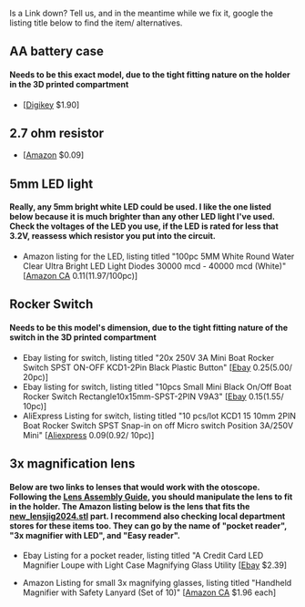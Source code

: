 Is a Link down? Tell us, and in the meantime while we fix it, google the listing title below to find the item/ alternatives. 

## AA battery case
#### Needs to be this exact model, due to the tight fitting nature on the holder in the 3D printed compartment
* [[Digikey](https://www.digikey.ca/product-detail/en/mpd-memory-protection-devices/BC12AAW/BC12AAW-ND/2439232) $1.90]

## 2.7 ohm resistor 
* [[Amazon](https://www.amazon.ca/dp/B0185FHBGC?ref=ppx_yo2ov_dt_b_fed_asin_title) $0.09]

## 5mm LED light
#### Really, any 5mm bright white LED could be used.  I like the one listed below because it is much brighter than any other LED light I've used.  Check the voltages of the LED you use, if the LED is rated for less that 3.2V, reassess which resistor you put into the circuit. 
* Amazon listing for the LED, listing titled "100pc 5MM White Round Water Clear Ultra Bright LED Light Diodes 30000 mcd - 40000 mcd (White)" [[Amazon CA](https://www.amazon.ca/100pc-White-Round-Bright-Diodes/dp/B0781Z96S6) $0.11 ($11.97/100pc)]

## Rocker Switch
#### Needs to be this model's dimension, due to the tight fitting nature of the switch in the 3D printed compartment
* Ebay listing for switch, listing titled "20x 250V 3A Mini Boat Rocker Switch SPST ON-OFF KCD1-2Pin Black Plastic Button" [[Ebay](https://www.ebay.com/itm/20x-250V-3A-Mini-Boat-Rocker-Switch-SPST-ON-OFF-KCD1-2Pin-Black-Plastic-Button-/141819484825) $0.25 ($5.00/ 20pc)]
* Ebay listing for switch, listing titled "10pcs Small Mini Black On/Off Boat Rocker Switch Rectangle10x15mm-SPST-2PIN V9A3" [[Ebay](https://www.ebay.ca/itm/10pcs-Small-Mini-Black-On-Off-Boat-Rocker-Switch-Rectangle10x15mm-SPST-2PIN-V9A3/264334026704?ssPageName=STRK%3AMEBIDX%3AIT&_trksid=p2057872.m2749.l2649) $0.15 ($1.55/ 10pc)]
* AliExpress Listing for switch, listing titled "10 pcs/lot KCD1 15 10mm 2PIN Boat Rocker Switch SPST Snap-in on off Micro switch Position 3A/250V Mini" [[Aliexpress](https://www.aliexpress.com/item/32880358926.html?spm=2114.search0302.3.1.5a7a118e4QEAbi&ws_ab_test=searchweb0_0,searchweb201602_0_10130_453_454_10618_536_317_537_319_10059_10696_10084_10083_10547_10546_10887_10307_321_10548_322_10065_10068_10103_10884_10545,searchweb201603_0,ppcSwitch_0&algo_pvid=8fdccf1d-54b3-4fad-b18d-6b211bd21dcf&algo_expid=8fdccf1d-54b3-4fad-b18d-6b211bd21dcf-0) $0.09 ($0.92/ 10pc)]


## 3x magnification lens
#### Below are two links to lenses that would work with the otoscope.  Following the [Lens Assembly Guide](https://github.com/GliaX/Otoscope/blob/master/docs/LENS_ASSEMBLY.md), you should manipulate the lens to fit in the holder. The Amazon listing below is the lens that fits the [new_lensjig2024.stl](https://github.com/GliaX/Otoscope/blob/master/lens_jig/new_lensjig2024.stl) part.  I recommend also checking local department stores for these items too. They can go by the name of "pocket reader", "3x magnifier with LED", and "Easy reader".  

* Ebay Listing for a pocket reader, listing titled "A Credit Card LED Magnifier Loupe with Light Case Magnifying Glass Utility [[Ebay](https://www.ebay.com/p/Credit-Card-LED-Magnifier-Loupe-With-Light-Leather-Case-Magnifying-Glass-Utility/3029465108?iid=362601347786&rt=nc) $2.39] 

* Amazon Listing for small 3x magnifying glasses, listing titled "Handheld Magnifier with Safety Lanyard (Set of 10)" [[Amazon CA](https://www.amazon.ca/gp/product/B008AK673Q/ref=ppx_yo_dt_b_asin_title_o01_s00?ie=UTF8&psc=1) $1.96 each]
